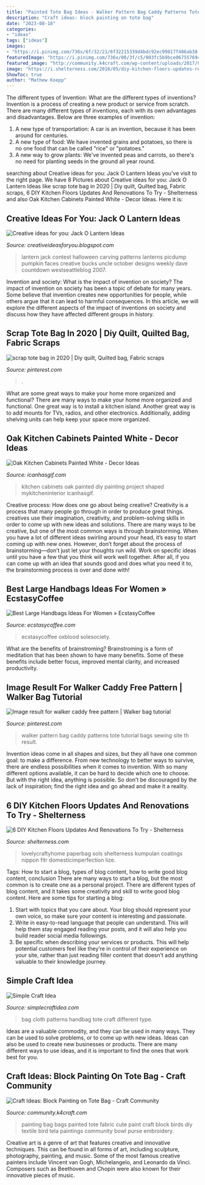 ```yaml
---
title: "Painted Tote Bag Ideas - Walker Pattern Bag Caddy Patterns Tote Tutorial Bags Sewing Site Th Result"
description: "Craft ideas: block painting on tote bag"
date: "2023-08-18"
categories:
- "ideas"
tags: ["ideas"]
images:
- "https://i.pinimg.com/736x/6f/32/21/6f32215339d4bdc92ec99817f486ab38.jpg"
featuredImage: "https://i.pinimg.com/736x/00/3f/c5/003fc5b9bce0675576940016fa5fc21c.jpg"
featured_image: "http://community.k4craft.com/wp-content/uploads/2017/07/Block-print-ideas-2.jpg"
image: "https://i.shelterness.com/2016/05/diy-kitchen-floors-updates-renovations-try-4-750x1000.jpg"
ShowToc: true
author: "Mathew Koepp"
---
```



The different types of Invention: What are the different types of inventions?
Invention is a process of creating a new product or service from scratch. There are many different types of inventions, each with its own advantages and disadvantages. Below are three examples of invention:
1) A new type of transportation: A car is an invention, because it has been around for centuries. 
2) A new type of food: We have invented grains and potatoes, so there is no one food that can be called "rice" or "potatoes." 
3) A new way to grow plants: We've invented peas and carrots, so there's no need for planting seeds in the ground all year round.

	

		
searching about Creative ideas for you: Jack O Lantern Ideas you've visit to the right page. We have 8 Pictures about Creative ideas for you: Jack O Lantern Ideas like scrap tote bag in 2020 | Diy quilt, Quilted bag, Fabric scraps, 6 DIY Kitchen Floors Updates And Renovations To Try - Shelterness and also Oak Kitchen Cabinets Painted White - Decor Ideas. Here it is:
		
    
## Creative Ideas For You: Jack O Lantern Ideas

<img loading=lazy src="http://3.bp.blogspot.com/_vM7Q_-nmbGs/TMgurNJHFOI/AAAAAAAACP0/Mvhh6ukejuE/s1600/jack-o-lantern1.jpg" onerror="this.onerror=null;this.src='https://tse3.mm.bing.net/th?id=OIP.nQccwFFiQXeqauIKg2FrGgAAAA&amp;pid=15.1';" alt="Creative ideas for you: Jack O Lantern Ideas">

_Source: creativeideasforyou.blogspot.com_

>lantern jack contest halloween carving patterns lanterns picdump pumpkin faces creative bucks uncle october designs weekly dave countdown westseattleblog 2007. 

	

Invention and society: What is the impact of invention on society?
The impact of invention on society has been a topic of debate for many years. Some believe that invention creates new opportunities for people, while others argue that it can lead to harmful consequences. In this article, we will explore the different aspects of the impact of inventions on society and discuss how they have affected different groups in history.

    
## Scrap Tote Bag In 2020 | Diy Quilt, Quilted Bag, Fabric Scraps

<img loading=lazy src="https://i.pinimg.com/736x/6f/32/21/6f32215339d4bdc92ec99817f486ab38.jpg" onerror="this.onerror=null;this.src='https://tse3.mm.bing.net/th?id=OIP.I_QsXb2NC-ePXAxqNZysfgHaJ3&amp;pid=15.1';" alt="scrap tote bag in 2020 | Diy quilt, Quilted bag, Fabric scraps">

_Source: pinterest.com_

>. 

	

What are some great ways to make your home more organized and functional?
There are many ways to make your home more organized and functional. One great way is to install a kitchen island. Another great way is to add mounts for TVs, radios, and other electronics. Additionally, adding shelving units can help keep your space more organized.

    
## Oak Kitchen Cabinets Painted White - Decor Ideas

<img loading=lazy src="https://www.icanhasgif.com/wp-content/uploads/2016/02/Oak-Kitchen-Cabinets-Painted-White-1024x685.jpg" onerror="this.onerror=null;this.src='https://tse1.mm.bing.net/th?id=OIP.B1nZi0co4QiJeiNwSKYBSQHaE9&amp;pid=15.1';" alt="Oak Kitchen Cabinets Painted White - Decor Ideas">

_Source: icanhasgif.com_

>kitchen cabinets oak painted diy painting project shaped mykitcheninterior icanhasgif. 

	

Creative process: How does one go about being creative?
Creativity is a process that many people go through in order to produce great things. creatives use their imagination, creativity, and problem-solving skills in order to come up with new ideas and solutions. There are many ways to be creative, but one of the most common ways is through brainstorming. When you have a lot of different ideas swirling around your head, it’s easy to start coming up with new ones. However, don’t forget about the process of brainstorming—don’t just let your thoughts run wild. Work on specific ideas until you have a few that you think will work well together. After all, if you can come up with an idea that sounds good and does what you need it to, the brainstorming process is over and done with!

    
## Best Large Handbags Ideas For Women » EcstasyCoffee

<img loading=lazy src="https://i0.wp.com/www.ecstasycoffee.com/wp-content/uploads/2016/12/weekend-bag.jpg?resize=700%2C1167&amp;ssl=1" onerror="this.onerror=null;this.src='https://tse2.mm.bing.net/th?id=OIP.zYZ4e7ZAn42L5Q5VlHth_QHaMW&amp;pid=15.1';" alt="Best Large Handbags Ideas For Women » EcstasyCoffee">

_Source: ecstasycoffee.com_

>ecstasycoffee oxblood solesociety. 

	

What are the benefits of brainstroming?
Brainstroming is a form of meditation that has been shown to have many benefits. Some of these benefits include better focus, improved mental clarity, and increased productivity.

    
## Image Result For Walker Caddy Free Pattern | Walker Bag Tutorial

<img loading=lazy src="https://i.pinimg.com/736x/00/3f/c5/003fc5b9bce0675576940016fa5fc21c.jpg" onerror="this.onerror=null;this.src='https://tse3.mm.bing.net/th?id=OIP.UXLTDLxV1V9DyP9Wk_no3gHaFj&amp;pid=15.1';" alt="Image result for walker caddy free pattern | Walker bag tutorial">

_Source: pinterest.com_

>walker pattern bag caddy patterns tote tutorial bags sewing site th result. 

	

Invention ideas come in all shapes and sizes, but they all have one common goal: to make a difference. From new technology to better ways to survive, there are endless possibilities when it comes to invention. With so many different options available, it can be hard to decide which one to choose. But with the right idea, anything is possible. So don’t be discouraged by the lack of inspiration; find the right idea and go ahead and make it a reality.

    
## 6 DIY Kitchen Floors Updates And Renovations To Try - Shelterness

<img loading=lazy src="https://i.shelterness.com/2016/05/diy-kitchen-floors-updates-renovations-try-4-750x1000.jpg" onerror="this.onerror=null;this.src='https://tse4.mm.bing.net/th?id=OIP.AJJG6SnWYD8B1sNmf-XeHQHaJ4&amp;pid=15.1';" alt="6 DIY Kitchen Floors Updates And Renovations To Try - Shelterness">

_Source: shelterness.com_

>lovelycraftyhome paperbag sols shelterness kumpulan coatings nippon fitr domesticimperfection lize. 

	

Tags: How to start a blog, types of blog content, how to write good blog content, conclusion
There are many ways to start a blog, but the most common is to create one as a personal project. There are different types of blog content, and it takes some creativity and skill to write good blog content. Here are some tips for starting a blog:
1. Start with topics that you care about. Your blog should represent your own voice, so make sure your content is interesting and passionate.
2. Write in easy-to-read language that people can understand. This will help them stay engaged reading your posts, and it will also help you build reader social media followings.
3. Be specific when describing your services or products. This will help potential customers feel like they’re in control of their experience on your site, rather than just reading filler content that doesn’t add anything valuable to their knowledge journey. 

    
## Simple Craft Idea

<img loading=lazy src="https://simplecraftidea.com/wp-content/uploads/2017/01/cloth-bag-8.jpg" onerror="this.onerror=null;this.src='https://tse2.mm.bing.net/th?id=OIP.bYOhCLxHp-M4GUMyqNSTqgHaJ4&amp;pid=15.1';" alt="Simple Craft Idea">

_Source: simplecraftidea.com_

>bag cloth patterns handbag tote craft different type. 

	

Ideas are a valuable commodity, and they can be used in many ways. They can be used to solve problems, or to come up with new ideas. Ideas can also be used to create new businesses or products. There are many different ways to use ideas, and it is important to find the ones that work best for you.

    
## Craft Ideas: Block Painting On Tote Bag - Craft Community

<img loading=lazy src="http://community.k4craft.com/wp-content/uploads/2017/07/Block-print-ideas-2.jpg" onerror="this.onerror=null;this.src='https://tse4.mm.bing.net/th?id=OIP.1e35djFkKM7CrclLIzsDRgAAAA&amp;pid=15.1';" alt="Craft Ideas: Block Painting on Tote Bag - Craft Community">

_Source: community.k4craft.com_

>painting bag bags painted tote fabric cute paint craft block birds diy textile bird tela paintings community bowl purse embroidery. 

	

Creative art is a genre of art that features creative and innovative techniques. This can be found in all forms of art, including sculpture, photography, painting, and music. Some of the most famous creative painters include Vincent van Gogh, Michelangelo, and Leonardo da Vinci. Composers such as Beethoven and Chopin were also known for their innovative pieces of music.

